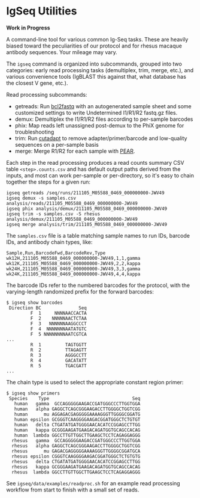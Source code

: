# IgSeq Utilities

**Work in Progress**

A command-line tool for various common Ig-Seq tasks.  These are heavily biased
toward the peculiarities of our protocol and for rhesus macaque antibody
sequences.  Your mileage may vary.

The `igseq` command is organized into subcommands, grouped into two
categories: early read processing tasks (demultiplex, trim, merge, etc.), and
various convenience tools (IgBLAST this against that, what database has the
closest V gene, etc.).

Read processing subcommands:

 * getreads: Run [bcl2fastq] with an autogenerated sample sheet and some
   customized settings to write Undetermined I1/R1/R2 fastq.gz files.
 * demux: Demultiplex the I1/R1/R2 files according to per-sample barcodes
 * phix: Map reads left unassigned post-demux to the PhiX genome for
   troubleshooting
 * trim: Run [cutadapt] to remove adapter/primer/barcode and low-quality
   sequences on a per-sample basis
 * merge: Merge R1/R2 for each sample with [PEAR].

Each step in the read processing produces a read counts summary CSV table
`<step>.counts.csv` and has default output paths derived from the inputs, and
most can work per-sample or per-directory, so it's easy to chain together the
steps for a given run:

    igseq getreads /seq/runs/211105_M05588_0469_000000000-JWV49
    igseq demux -s samples.csv analysis/reads/211105_M05588_0469_000000000-JWV49
    igseq phix analysis/demux/211105_M05588_0469_000000000-JWV49
    igseq trim -s samples.csv -S rhesus analysis/demux/211105_M05588_0469_000000000-JWV49
    igseq merge analysis/trim/211105_M05588_0469_000000000-JWV49

The `samples.csv` file is a table matching sample names to run IDs, barcode
IDs, and antibody chain types, like:

    Sample,Run,BarcodeFwd,BarcodeRev,Type
    wk12H,211105_M05588_0469_000000000-JWV49,1,1,gamma
    wk12K,211105_M05588_0469_000000000-JWV49,2,2,kappa
    wk24H,211105_M05588_0469_000000000-JWV49,3,3,gamma
    wk24K,211105_M05588_0469_000000000-JWV49,4,4,kappa

The barcode IDs refer to the numbered barcodes for the protocol, with the
varying-length randomized prefix for the forward barcodes:

    $ igseq show barcodes
     Direction BC              Seq
             F  1     NNNNAACCACTA
             F  2    NNNNNAACTCTAA
             F  3   NNNNNNAAGGCCCT
             F  4  NNNNNNNAATATGTC
             F  5 NNNNNNNNAATCGTCA
    ...
             R  1         TAGTGGTT
             R  2         TTAGAGTT
             R  3         AGGGCCTT
             R  4         GACATATT
             R  5         TGACGATT
    ...

The chain type is used to select the appropriate constant region primer:

    $ igseq show primers
     Species    Type                               Seq
       human   gamma  GCCAGGGGGAAGACCGATGGGCCCTTGGTGGA
       human   alpha GAGGCTCAGCGGGAAGACCTTGGGGCTGGTCGG
       human      mu AGGAGACGAGGGGGAAAAGGGTTGGGGCGGATG
       human epsilon GCGGGTCAAGGGGAAGACGGATGGGCTCTGTGT
       human   delta CTGATATGATGGGGAACACATCCGGAGCCTTGG
       human   kappa GCGGGAAGATGAAGACAGATGGTGCAGCCACAG
       human  lambda GGCCTTGTTGGCTTGAAGCTCCTCAGAGGAGGG
      rhesus   gamma  GCCAGGGGGAAGACCGATGGGCCCTTGGTGGA
      rhesus   alpha GAGGCTCAGCGGGAAGACCTTGGGGCTGGTCGG
      rhesus      mu GAGACGAGGGGGAAAAGGGTTGGGGCGGATGCA
      rhesus epsilon CGGGTCAAGGGGAAGACGGATGGGCTCTGTGTG
      rhesus   delta CTGATATGATGGGGAACACATCCGGAGCCTTGG
      rhesus   kappa GCGGGAAGATGAAGACAGATGGTGCAGCCACAG
      rhesus  lambda GGCCTTGTTGGCTTGAAGCTCCTCAGAGGAGGG

See `igseq/data/examples/readproc.sh` for an example read processing workflow
from start to finish with a small set of reads.

[bcl2fastq]: https://support.illumina.com/sequencing/sequencing_software/bcl2fastq-conversion-software.html
[cutadapt]: https://cutadapt.readthedocs.io
[PEAR]: https://cme.h-its.org/exelixis/web/software/pear/
